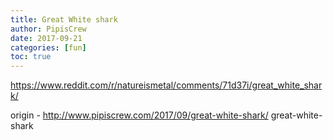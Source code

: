 ```yaml
---
title: Great White shark
author: PipisCrew
date: 2017-09-21
categories: [fun]
toc: true
---
```


https://www.reddit.com/r/natureismetal/comments/71d37i/great_white_shark/

origin - http://www.pipiscrew.com/2017/09/great-white-shark/ great-white-shark